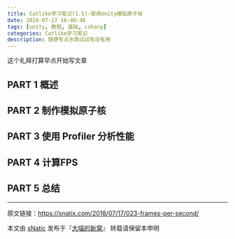 ```yaml
---
title: Catlike学习笔记(1.5)-使用Unity模拟原子核
date: 2018-07-17 16:40:48
tags: [unity, 教程, 基础, csharp]
categories: Catlike学习笔记
description: 随便写点东西试试有没有用
---
```


这个礼拜打算早点开始写文章

<!--more-->

## PART 1 概述

## PART 2 制作模拟原子核

## PART 3 使用 Profiler 分析性能

## PART 4 计算FPS

## PART 5 总结

---

原文链接：https://snatix.com/2018/07/17/023-frames-per-second/

本文由 [sNatic](https://github.com/sNaticY) 发布于『[大喵的新窝](https://snatix.com)』 转载请保留本申明